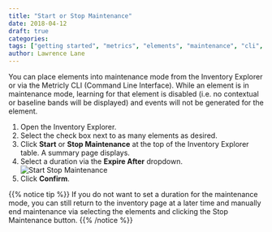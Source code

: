 ```yaml
---
title: "Start or Stop Maintenance"
date: 2018-04-12
draft: true
categories:
tags: ["getting started", "metrics", "elements", "maintenance", "cli", "inventory page"]
author: Lawrence Lane
---
```


You can place elements into maintenance mode from the Inventory Explorer or via the Metricly CLI (Command Line Interface). While an element is in maintenance mode, learning for that element is disabled (i.e. no contextual or baseline bands will be displayed) and events will not be generated for the element.

1. Open the Inventory Explorer.
2. Select the check box next to as many elements as desired.
3. Click **Start** or **Stop Maintenance** at the top of the Inventory Explorer table. A summary page displays.
4. Select a duration via the **Expire After** dropdown.
![Start Stop Maintenance](/images/inventory-actions/start-stop-maintenance.png)
5. Click **Confirm**.

{{% notice tip %}}
If you do not want to set a duration for the maintenance mode, you can still return to the inventory page at a later time and manually end maintenance via selecting the elements and clicking the Stop Maintenance button.
{{% /notice %}}
